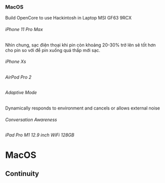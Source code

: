 ### MacOS

Build OpenCore to use Hackintosh in Laptop MSI GF63 9RCX

###### iPhone 11 Pro Max

Nhìn chung, sạc điện thoại khi pin còn khoảng 20-30% trở lên sẽ tốt hơn cho pin so với để pin xuống quá thấp mới sạc.
###### iPhone Xs
###### AirPod Pro 2

###### Adaptive Mode

Dynamically responds to environment and cancels or allows external noise

###### Conversation Awareness
###### iPad Pro M1 12.9 inch WiFi 128GB

# MacOS

## Continuity